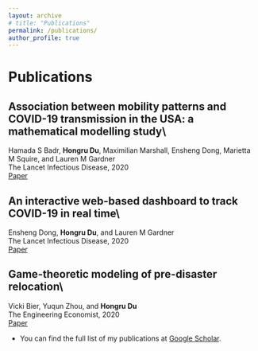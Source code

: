 ```yaml
---
layout: archive
# title: "Publications"
permalink: /publications/
author_profile: true
---
```


<!-- {% if author.googlescholar %}
  You can also find my articles on <u><a href="{{author.googlescholar}}">my Google Scholar profile</a>.</u>
{% endif %}

{% include base_path %}

{% for post in site.publications reversed %}
  {% include archive-single.html %}
{% endfor %}-->

# Publications

## **Association between mobility patterns and COVID-19 transmission in the USA: a mathematical modelling study**\
Hamada S Badr, **Hongru Du**, Maximilian Marshall, Ensheng Dong, Marietta M Squire, and Lauren M Gardner\
The Lancet Infectious Disease, 2020\
[Paper](https://www.thelancet.com/journals/laninf/article/PIIS1473-3099(20)30553-3/fulltext)

## **An interactive web-based dashboard to track COVID-19 in real time**\
Ensheng Dong, **Hongru Du**, and Lauren M Gardner\
The Lancet Infectious Disease, 2020\
[Paper](https://www.thelancet.com/journals/laninf/article/PIIS1473-3099(20)30120-1/fulltext)

## **Game-theoretic modeling of pre-disaster relocation**\
Vicki Bier, Yuqun Zhou, and **Hongru Du**\
The Engineering Economist, 2020\
[Paper](https://www.tandfonline.com/doi/abs/10.1080/0013791X.2019.1677837)

- You can find the full list of my publications at [Google Scholar](https://scholar.google.com/citations?user=rBkH7h0AAAAJ&hl=en).
